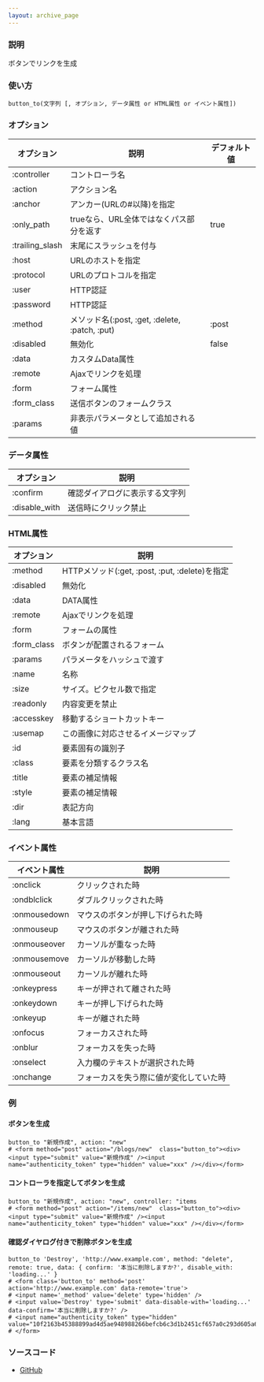 ```yaml
---
layout: archive_page
---
```

### 説明
ボタンでリンクを生成

### 使い方
    button_to(文字列 [, オプション, データ属性 or HTML属性 or イベント属性])

### オプション

オプション           | 説明                                       | デフォルト値
----------------|-------------------------------------------|-------
:controller     | コントローラ名                                   |
:action         | アクション名                                    |
:anchor         | アンカー(URLの#以降)を指定                       |
:only_path      | trueなら、URL全体ではなくパス部分を返す               | true
:trailing_slash | 末尾にスラッシュを付与                            |
:host           | URLのホストを指定                               |
:protocol       | URLのプロトコルを指定                             |
:user           | HTTP認証                                   |
:password       | HTTP認証                                   |
:method         | メソッド名(:post, :get, :delete, :patch, :put) | :post
:disabled       | 無効化                                     | false
:data           | カスタムData属性                               |
:remote         | Ajaxでリンクを処理                              |
:form           | フォーム属性                                   |
:form_class     | 送信ボタンのフォームクラス                            |
:params         | 非表示パラメータとして追加される値                    |

### データ属性

オプション         | 説明
--------------|----------------
:confirm      | 確認ダイアログに表示する文字列
:disable_with | 送信時にクリック禁止

### HTML属性

オプション      | 説明
---------- | -----------------
:method     | HTTPメソッド(:get, :post, :put, :delete)を指定 | :post
:disabled   | 無効化                                       | false
:data       | DATA属性                                      |
:remote     | Ajaxでリンクを処理                              | false
:form       | フォームの属性                                 |
:form_class | ボタンが配置されるフォーム                        |
:params    | パラメータをハッシュで渡す                         |
:name      | 名称                                            |
:size      | サイズ。ピクセル数で指定                            |
:readonly  | 内容変更を禁止                                    |
:accesskey | 移動するショートカットキー                          |
:usemap    | この画像に対応させるイメージマップ                   |
:id        | 要素固有の識別子                                  |
:class     | 要素を分類するクラス名                             |
:title     | 要素の補足情報                                    |
:style     | 要素の補足情報                                    |
:dir       | 表記方向                                         |
:lang      | 基本言語                                         |

### イベント属性

イベント属性     | 説明
-------------|--------------------
:onclick     | クリックされた時
:ondblclick  | ダブルクリックされた時
:onmousedown | マウスのボタンが押し下げられた時
:onmouseup   | マウスのボタンが離された時
:onmouseover | カーソルが重なった時
:onmousemove | カーソルが移動した時
:onmouseout  | カーソルが離れた時
:onkeypress  | キーが押されて離された時
:onkeydown   | キーが押し下げられた時
:onkeyup     | キーが離された時
:onfocus     | フォーカスされた時
:onblur      | フォーカスを失った時
:onselect    | 入力欄のテキストが選択された時
:onchange    | フォーカスを失う際に値が変化していた時

### 例
#### ボタンを生成
    button_to "新規作成", action: "new"
    # <form method="post" action="/blogs/new"  class="button_to"><div><input type="submit" value="新規作成" /><input name="authenticity_token" type="hidden" value="xxx" /></div></form>

#### コントローラを指定してボタンを生成
    button_to "新規作成", action: "new", controller: "items
    # <form method="post" action="/items/new"  class="button_to"><div><input type="submit" value="新規作成" /><input name="authenticity_token" type="hidden" value="xxx" /></div></form>

#### 確認ダイヤログ付きで削除ボタンを生成
    button_to 'Destroy', 'http://www.example.com', method: "delete", remote: true, data: { confirm: '本当に削除しますか?', disable_with: 'loading...' }
    # <form class='button_to' method='post' action='http://www.example.com' data-remote='true'>
    # <input name='_method' value='delete' type='hidden' />
    # <input value='Destroy' type='submit' data-disable-with='loading...' data-confirm='本当に削除しますか?' />
    # <input name="authenticity_token" type="hidden" value="10f2163b45388899ad4d5ae948988266befcb6c3d1b2451cf657a0c293d605a6"/>
    # </form>

### ソースコード
* [GitHub](https://github.com/rails/rails/blob/ac30e389ecfa0e26e3d44c1eda8488ddf63b3ecc/actionview/lib/action_view/helpers/url_helper.rb#L300)